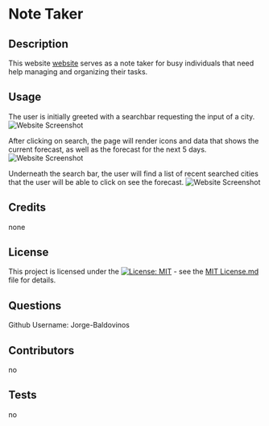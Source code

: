 # Note Taker

## Description
This website [website](https://note-taker-ikm1.onrender.com) serves as a note taker for busy individuals that need help managing and organizing their tasks.

## Usage

The user is initially greeted with a searchbar requesting the input of a city.
![Website Screenshot](assets/images/website-screenshot.png)

After clicking on search, the page will render icons and data that shows the current forecast, as well as the forecast for the next 5 days.
![Website Screenshot](assets/images/website-screenshot2.png)

Underneath the search bar, the user will find a list of recent searched cities that the user will be able to click on see the forecast.
![Website Screenshot](assets/images/website-screenshot3.png)

## Credits
none

## License
This project is licensed under the [![License: MIT](https://img.shields.io/badge/License-MIT-yellow.svg)](https://opensource.org/licenses/MIT) - see the [MIT License.md](https://opensource.org/licenses/MIT) file for details.

## Questions
Github Username: Jorge-Baldovinos


## Contributors
no

## Tests
no
